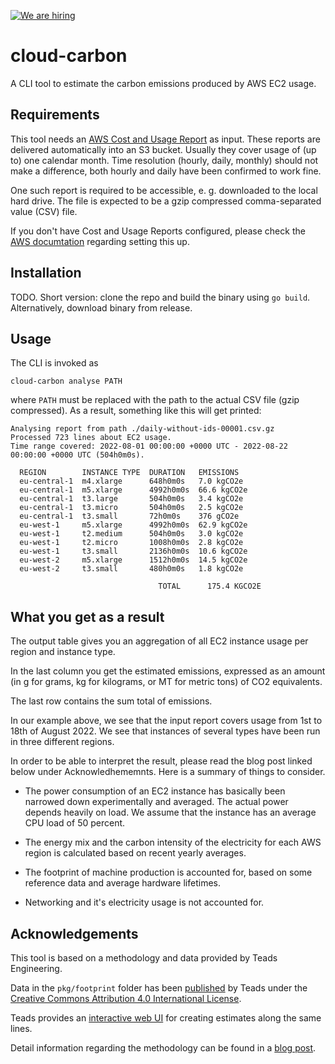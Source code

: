 [![We are hiring](https://user-images.githubusercontent.com/273727/185643314-9ff1e016-35de-4f47-b08e-6aad9777e8ba.svg)](https://www.giantswarm.io/careers#open-positions)

# cloud-carbon

A CLI tool to estimate the carbon emissions produced by
AWS EC2 usage.

## Requirements

This tool needs an [AWS Cost and Usage Report](https://docs.aws.amazon.com/cur/latest/userguide/what-is-cur.html) as input. These reports are delivered automatically into an S3 bucket. Usually they cover usage of (up to) one calendar month. Time resolution (hourly, daily, monthly) should not make a difference, both hourly and daily have been confirmed to work fine.

One such report is required to be accessible, e. g. downloaded to the local hard drive. The file is expected to be a gzip compressed comma-separated value (CSV) file.

If you don't have Cost and Usage Reports configured, please check the [AWS documtation](https://docs.aws.amazon.com/cur/latest/userguide/cur-create.html) regarding setting this up.

## Installation

TODO. Short version: clone the repo and build the binary using `go build`. Alternatively, download binary from release.

## Usage

The CLI is invoked as

```nohighlight
cloud-carbon analyse PATH
```

where `PATH` must be replaced with the path to the actual CSV file (gzip compressed). As a result, something like this will get printed:

```nohighlight
Analysing report from path ./daily-without-ids-00001.csv.gz
Processed 723 lines about EC2 usage.
Time range covered: 2022-08-01 00:00:00 +0000 UTC - 2022-08-22 00:00:00 +0000 UTC (504h0m0s).

  REGION        INSTANCE TYPE  DURATION   EMISSIONS
  eu-central-1  m4.xlarge      648h0m0s   7.0 kgCO2e
  eu-central-1  m5.xlarge      4992h0m0s  66.6 kgCO2e
  eu-central-1  t3.large       504h0m0s   3.4 kgCO2e
  eu-central-1  t3.micro       504h0m0s   2.5 kgCO2e
  eu-central-1  t3.small       72h0m0s    376 gCO2e
  eu-west-1     m5.xlarge      4992h0m0s  62.9 kgCO2e
  eu-west-1     t2.medium      504h0m0s   3.0 kgCO2e
  eu-west-1     t2.micro       1008h0m0s  2.8 kgCO2e
  eu-west-1     t3.small       2136h0m0s  10.6 kgCO2e
  eu-west-2     m5.xlarge      1512h0m0s  14.5 kgCO2e
  eu-west-2     t3.small       480h0m0s   1.8 kgCO2e

                                 TOTAL      175.4 KGCO2E
```

## What you get as a result

The output table gives you an aggregation of all EC2 instance usage per region and instance type.

In the last column you get the estimated emissions, expressed as an amount (in g for grams, kg for kilograms, or MT for metric tons) of CO2 equivalents.

The last row contains the sum total of emissions.

In our example above, we see that the input report covers usage from 1st to 18th of August 2022. We see that instances of several types have been run in three different regions.

In order to be able to interpret the result, please read the blog post linked below under Acknowledhememnts. Here is a summary of things to consider.

- The power consumption of an EC2 instance has basically been narrowed down experimentally and averaged. The actual power depends heavily on load. We assume that the instance has an average CPU load of 50 percent.

- The energy mix and the carbon intensity of the electricity for each AWS region is calculated based on recent yearly averages.

- The footprint of machine production is accounted for, based on some reference data and average hardware lifetimes.

- Networking and it's electricity usage is not accounted for.

## Acknowledgements

This tool is based on a methodology and data provided by Teads Engineering.

Data in the `pkg/footprint` folder has been [published](https://docs.google.com/spreadsheets/d/1DqYgQnEDLQVQm5acMAhLgHLD8xXCG9BIrk-_Nv6jF3k/edit#gid=504755275) by Teads under the [Creative Commons Attribution 4.0 International License](https://creativecommons.org/licenses/by/4.0/).

Teads provides an [interactive web UI](https://engineering.teads.com/sustainability/carbon-footprint-estimator-for-aws-instances/) for creating estimates along the same lines.

Detail information regarding the methodology can be found in a [blog post](https://medium.com/teads-engineering/building-an-aws-ec2-carbon-emissions-dataset-3f0fd76c98ac).

